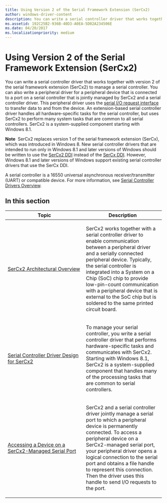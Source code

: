 ```yaml
---
title: Using Version 2 of the Serial Framework Extension (SerCx2)
author: windows-driver-content
description: You can write a serial controller driver that works together with version 2 of the serial framework extension (SerCx2) to manage a serial controller.
ms.assetid: 192C25B2-936B-40D3-A0EA-5D02A234506E
ms.date: 04/20/2017
ms.localizationpriority: medium
---
```


# Using Version 2 of the Serial Framework Extension (SerCx2)


You can write a serial controller driver that works together with version 2 of the serial framework extension (SerCx2) to manage a serial controller. You can also write a peripheral driver for a peripheral device that is connected to a port on a serial controller that is jointly managed by SerCx2 and a serial controller driver. This peripheral driver uses the [serial I/O request interface](serial-i-o-request-interface.md) to transfer data to and from the device. An extension-based serial controller driver handles all hardware-specific tasks for the serial controller, but uses SerCx2 to perform many system tasks that are common to all serial controllers. SerCx2 is a system-supplied component starting with Windows 8.1.

**Note**  SerCx2 replaces version 1 of the serial framework extension (SerCx), which was introduced in Windows 8. New serial controller drivers that are intended to run only in Windows 8.1 and later versions of Windows should be written to use the [SerCx2 DDI](https://msdn.microsoft.com/library/windows/hardware/dn265349) instead of the [SerCx DDI](https://msdn.microsoft.com/library/windows/hardware/dn265348). However, Windows 8.1 and later versions of Windows support existing serial controller drivers that use the SerCx DDI.

 

A serial controller is a 16550 universal asynchronous receiver/transmitter (UART) or compatible device. For more information, see [Serial Controller Drivers Overview](serial-drivers-overview.md).

## In this section


<table>
<colgroup>
<col width="50%" />
<col width="50%" />
</colgroup>
<thead>
<tr class="header">
<th>Topic</th>
<th>Description</th>
</tr>
</thead>
<tbody>
<tr class="odd">
<td><p><a href="sercx2-architectural-overview.md" data-raw-source="[SerCx2 Architectural Overview](sercx2-architectural-overview.md)">SerCx2 Architectural Overview</a></p></td>
<td><p>SerCx2 works together with a serial controller driver to enable communication between a peripheral driver and a serially connected peripheral device. Typically, the serial controller is integrated into a System on a Chip (SoC) chip to provide low-pin-count communication with a peripheral device that is external to the SoC chip but is soldered to the same printed circuit board.</p></td>
</tr>
<tr class="even">
<td><p><a href="serial-controller-driver-design-for-sercx2.md" data-raw-source="[Serial Controller Driver Design for SerCx2](serial-controller-driver-design-for-sercx2.md)">Serial Controller Driver Design for SerCx2</a></p></td>
<td><p>To manage your serial controller, you write a serial controller driver that performs hardware-specific tasks and communicates with SerCx2. Starting with Windows 8.1, SerCx2 is a system-supplied component that handles many of the processing tasks that are common to serial controllers.</p></td>
</tr>
<tr class="odd">
<td><p><a href="accessing-a-device-on-a-sercx2-managed-serial-port.md" data-raw-source="[Accessing a Device on a SerCx2-Managed Serial Port](accessing-a-device-on-a-sercx2-managed-serial-port.md)">Accessing a Device on a SerCx2-Managed Serial Port</a></p></td>
<td><p>SerCx2 and a serial controller driver jointly manage a serial port to which a peripheral device is permanently connected. To access a peripheral device on a SerCx2-managed serial port, your peripheral driver opens a logical connection to the serial port and obtains a file handle to represent this connection. Then the driver uses this handle to send I/O requests to the port.</p></td>
</tr>
</tbody>
</table>

 

 

 




